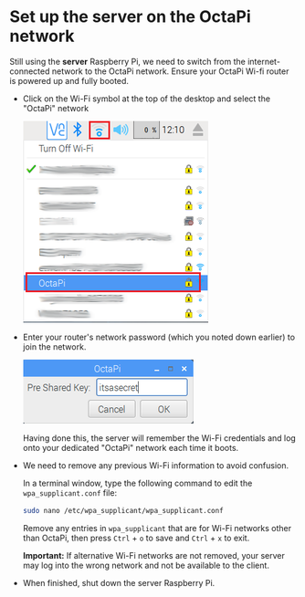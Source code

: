 # Set up the server on the OctaPi network

Still using the **server** Raspberry Pi, we need to switch from the internet-connected network to the OctaPi network. Ensure your OctaPi Wi-fi router is powered up and fully booted.

- Click on the Wi-Fi symbol at the top of the desktop and select the "OctaPi" network

    ![Click on the Wifi symbol](images/click-wifi.png)

- Enter your router's network password (which you noted down earlier) to join the network.

    ![Enter the password](images/type-password.png)

    Having done this, the server will remember the Wi-Fi credentials and log onto your dedicated "OctaPi" network each time it boots.

- We need to remove any previous Wi-Fi information to avoid confusion.

    In a terminal window, type the following command to edit the `wpa_supplicant.conf` file:

    ```bash
    sudo nano /etc/wpa_supplicant/wpa_supplicant.conf
    ```

    Remove any entries in `wpa_supplicant` that are for Wi-Fi networks other than OctaPi, then press `Ctrl` + `o` to save and `Ctrl` + `x` to exit.

    **Important:** If alternative Wi-Fi networks are not removed, your server may log into the wrong network and not be available to the client.

- When finished, shut down the server Raspberry Pi.
